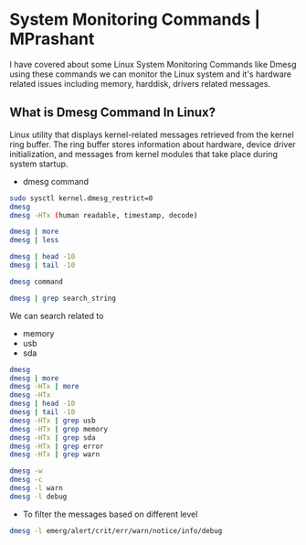 # System Monitoring Commands | MPrashant

I have covered about some Linux System Monitoring Commands like Dmesg
using these commands we can monitor the Linux system and it's hardware related issues including memory, harddisk, drivers related messages.

## What is Dmesg Command In Linux?

Linux utility that displays kernel-related messages retrieved from the kernel ring buffer. 
The ring buffer stores information about hardware, device driver initialization, and messages from kernel modules that take place during system startup.

* dmesg command
```bash
sudo sysctl kernel.dmesg_restrict=0
dmesg
dmesg -HTx (human readable, timestamp, decode) 
```
```bash
dmesg | more
dmesg | less

dmesg | head -10
dmesg | tail -10

dmesg command

dmesg | grep search_string
```
We can search related to 

* memory
* usb
* sda

```bash
dmesg
dmesg | more
dmesg -HTx | more
dmesg -HTx
dmesg | head -10
dmesg | tail -10
dmesg -HTx | grep usb
dmesg -HTx | grep memory
dmesg -HTx | grep sda
dmesg -HTx | grep error
dmesg -HTx | grep warn

dmesg -w
dmesg -c
dmesg -l warn
dmesg -l debug
```

* To filter the messages based on different level
```bash
dmesg -l emerg/alert/crit/err/warn/notice/info/debug
```

